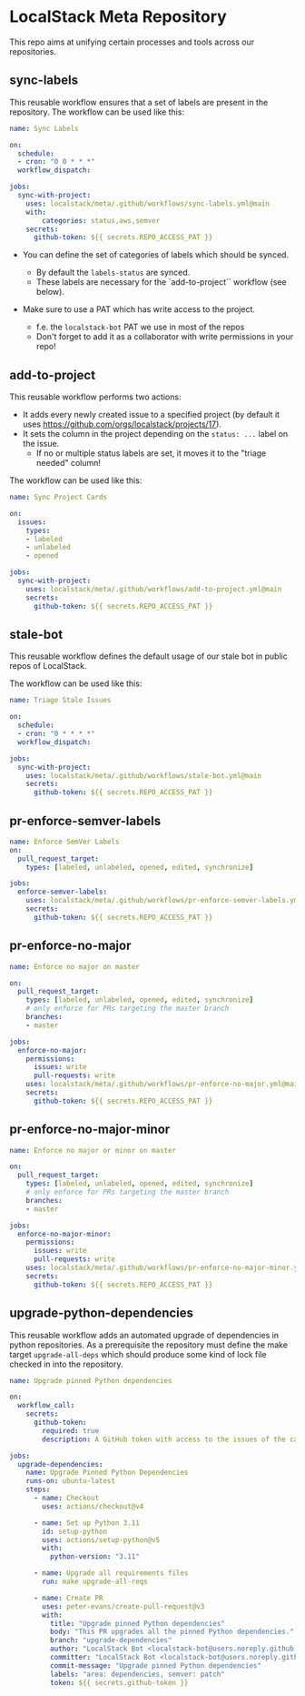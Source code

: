 # LocalStack Meta Repository

This repo aims at unifying certain processes and tools across our repositories.

## sync-labels
This reusable workflow ensures that a set of labels are present in the repository.
The workflow can be used like this:
```yaml
name: Sync Labels

on:
  schedule:
  - cron: "0 0 * * *"
  workflow_dispatch:

jobs:
  sync-with-project:
    uses: localstack/meta/.github/workflows/sync-labels.yml@main
    with:
        categories: status,aws,semver
    secrets:
      github-token: ${{ secrets.REPO_ACCESS_PAT }}
```

- You can define the set of categories of labels which should be synced.
  - By default the `labels-status` are synced.
  - These labels are necessary for the `add-to-project`` workflow (see below).

- Make sure to use a PAT which has write access to the project.
  - f.e. the `localstack-bot` PAT we use in most of the repos
  - Don't forget to add it as a collaborator with write permissions in your repo!

## add-to-project
This reusable workflow performs two actions:
- It adds every newly created issue to a specified project (by default it uses https://github.com/orgs/localstack/projects/17).
- It sets the column in the project depending on the `status: ...` label on the issue.
  - If no or multiple status labels are set, it moves it to the "triage needed" column!

The workflow can be used like this:
```yaml
name: Sync Project Cards

on:
  issues:
    types:
    - labeled
    - unlabeled
    - opened

jobs:
  sync-with-project:
    uses: localstack/meta/.github/workflows/add-to-project.yml@main
    secrets:
      github-token: ${{ secrets.REPO_ACCESS_PAT }}
```

## stale-bot
This reusable workflow defines the default usage of our stale bot in public repos of LocalStack.

The workflow can be used like this:
```yaml
name: Triage Stale Issues

on:
  schedule:
  - cron: "0 * * * *"
  workflow_dispatch:

jobs:
  sync-with-project:
    uses: localstack/meta/.github/workflows/stale-bot.yml@main
    secrets:
      github-token: ${{ secrets.REPO_ACCESS_PAT }}
```

## pr-enforce-semver-labels
```yaml
name: Enforce SemVer Labels
on:
  pull_request_target:
    types: [labeled, unlabeled, opened, edited, synchronize]

jobs:
  enforce-semver-labels:
    uses: localstack/meta/.github/workflows/pr-enforce-semver-labels.yml@main
    secrets:
      github-token: ${{ secrets.REPO_ACCESS_PAT }}
```

## pr-enforce-no-major
```yaml
name: Enforce no major on master

on:
  pull_request_target:
    types: [labeled, unlabeled, opened, edited, synchronize]
    # only enforce for PRs targeting the master branch
    branches:
    - master

jobs:
  enforce-no-major:
    permissions:
      issues: write
      pull-requests: write
    uses: localstack/meta/.github/workflows/pr-enforce-no-major.yml@main
    secrets:
      github-token: ${{ secrets.REPO_ACCESS_PAT }}
```

## pr-enforce-no-major-minor
```yaml
name: Enforce no major or minor on master

on:
  pull_request_target:
    types: [labeled, unlabeled, opened, edited, synchronize]
    # only enforce for PRs targeting the master branch
    branches:
    - master

jobs:
  enforce-no-major-minor:
    permissions:
      issues: write
      pull-requests: write
    uses: localstack/meta/.github/workflows/pr-enforce-no-major-minor.yml@main
    secrets:
      github-token: ${{ secrets.REPO_ACCESS_PAT }}
```
## upgrade-python-dependencies

This reusable workflow adds an automated upgrade of dependencies in python repositories.
As a prerequisite the repository must define the make target `upgrade-all-deps` which should produce some kind of lock file checked in into the repository.

```yaml
name: Upgrade pinned Python dependencies

on:
  workflow_call:
    secrets:
      github-token:
        required: true
        description: A GitHub token with access to the issues of the calling repo

jobs:
  upgrade-dependencies:
    name: Upgrade Pinned Python Dependencies
    runs-on: ubuntu-latest
    steps:
      - name: Checkout
        uses: actions/checkout@v4

      - name: Set up Python 3.11
        id: setup-python
        uses: actions/setup-python@v5
        with:
          python-version: "3.11"

      - name: Upgrade all requirements files
        run: make upgrade-all-reqs

      - name: Create PR
        uses: peter-evans/create-pull-request@v3
        with:
          title: "Upgrade pinned Python dependencies"
          body: "This PR upgrades all the pinned Python dependencies."
          branch: "upgrade-dependencies"
          author: "LocalStack Bot <localstack-bot@users.noreply.github.com>"
          committer: "LocalStack Bot <localstack-bot@users.noreply.github.com>"
          commit-message: "Upgrade pinned Python dependencies"
          labels: "area: dependencies, semver: patch"
          token: ${{ secrets.github-token }}
```
